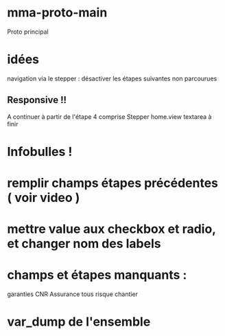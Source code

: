 # mma-proto-main
 Proto principal

# idées
navigation via le stepper : désactiver les étapes suivantes non parcourues

## Responsive !!
A continuer à partir de l'étape 4 comprise
Stepper
home.view textarea à finir

# Infobulles !

# remplir champs étapes précédentes ( voir video )

# mettre value aux checkbox et radio, et changer nom des labels

# champs et étapes manquants :
garanties
CNR
Assurance tous risque chantier

# var_dump de l'ensemble